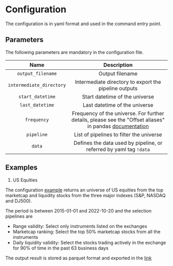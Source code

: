 # Configuration

The configuration is in yaml format and used in the command entry point.

## Parameters

The following parameters are mandatory in the configuration file.

|           Name           |                                                                                            Description                                                                                            |
| :----------------------: | :-----------------------------------------------------------------------------------------------------------------------------------------------------------------------------------------------: |
|    `output_filename`     |                                                                                          Output filename                                                                                          |
| `intermediate_directory` |                                                                       Intermediate directory to export the pipeline outputs                                                                       |
|     `start_datetime`     |                                                                                  Start datetime of the universe                                                                                   |
|     `last_datetime`      |                                                                                   Last datetime of the universe                                                                                   |
|       `frequency`        | Frequency of the universe. For further details, please see the "Offset aliases" in pandas [documentation](https://pandas.pydata.org/pandas-docs/stable/user_guide/timeseries.html#offset-aliases) |
|        `pipeline`        |                                                                             List of pipelines to filter the universe                                                                              |
|          `data`          |                                                                Defines the data used by pipeline, or referred by yaml tag `!data`                                                                 |

## Examples

1. US Equities

The configuration [example](https://github.com/factorpricingmodel/factor-pricing-model-universe/blob/master/examples/us_equities.yaml) returns
an universe of US equities from the top marketcap and liquidity stocks
from the three major indexes (S&P, NASDAQ and DJ500).

The period is between 2015-01-01 and 2022-10-20 and the selection pipelines are

- Range validity: Select only instruments listed on the exchanges
- Marketcap ranking: Select the top 50% marketcap stocks from all the instruments
- Daily liquidity validity: Select the stocks trading actively in the exchange for 90%
  of time in the past 63 business days

The output result is stored as parquet format and exported in the [link](https://raw.githubusercontent.com/factorpricingmodel/factor-pricing-model-universe/master/examples/us_equities.parquet)
